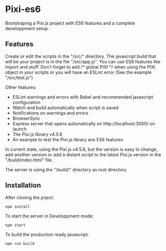 
# Pixi-es6

Bootstraping a Pixi.js project with ES6 features and a complete developpment setup.


## Features

Create or edit the scripts in the "/src/" directory. The javascript build that will be your project is in the file "/src/app.js". 
You can use ES6 features like import and stuff. Don't forget to add /* global PIXI */ when using the PIXI object in your scripts or you will have an ESLint error (See the example "/src/test.js")

Other features:
- ESLint warnings and errors with Babel and recommended javascript configuration
- Watch and build automatically when script is saved
- Notifications on warnings and errors
- BrowserSync
- Express server that opens automatically on http://localhost:3000/ on launch
- The Pixi.js library v4.5.6
- An example to test the Pixi.js library ans ES6 features

In current state, using the Pixi.js v4.5.6, but the version is easy to change, add another version or add a distant script to the latest Pixi.js version in the "/build/index.html" file. 

The server is using the "/build/" directory as root directory.


## Installation

After cloning the prject:

```
npm install
```

To start the server in Developpment mode:
```
npm start
```

To build the production ready javascript:
```
npm run build
```
